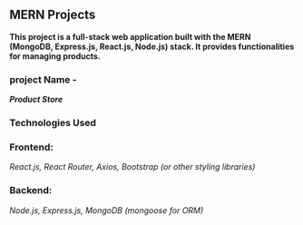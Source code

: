



##  MERN Projects 
**This project is a full-stack web application built with the MERN (MongoDB, Express.js, React.js, Node.js) stack. It provides functionalities for managing products.**
### project Name -
***Product Store***

### Technologies Used
 ### Frontend:
 *React.js, React Router, Axios, Bootstrap (or other styling libraries)*
### Backend:
*Node.js, Express.js, MongoDB (mongoose for ORM)*
